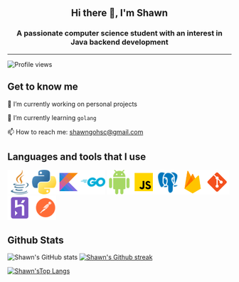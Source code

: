 <h2 align=center > <strong>Hi there 👋, I'm Shawn</strong> </h2>


<h3 align=center> A passionate computer science student with an interest in Java backend development</h3>


---

![Profile views](https://gpvc.arturio.dev/ShawnGoh)

## **Get to know me**

🔭 I’m currently working on personal projects


🌱 I’m currently learning ```golang```

📫 How to reach me: shawngohsc@gmail.com

## **Languages and tools that I use**


<img alt="Java" width="55px" src="./Icons/java.png"/><img alt="Python" width="55px" src="./Icons/python.png" style="color:white;font:bold;" /><img alt="Kotlin" width="55px" src="./Icons/kotlin.svg"/><img alt="Golang" width="55px" src="./Icons/go.svg"/> <img alt="Android" width="55px" src="./Icons/android.png"/><img alt="JS" width="55px" src="./Icons/javascript.svg"/><img alt="postgresql" width="55px" src="./Icons/postgresql.png"/><img alt="Firebase" width="55px" src="./Icons/firebase.svg"/><img alt="Git" width="55px" src="./Icons/git.svg"/><img alt="Heroku" width="55px" src="./Icons/heroku.svg"/><img alt="Postman" width="55px" src="./Icons/postman.svg"/>








## **Github Stats**

![Shawn's GitHub stats](https://github-readme-stats.vercel.app/api?username=ShawnGoh&show_icons=true&theme=tokyonight)
[![Shawn's Github streak](https://github-readme-streak-stats.herokuapp.com/?user=Naereen&theme=tokyonight)](https://github.com/DenverCoder1/github-readme-streak-stats)


[![Shawn'sTop Langs](https://github-readme-stats.vercel.app/api/top-langs/?username=ShawnGoh&layout=compact&theme=tokyonight)](https://github.com/anuraghazra/github-readme-stats)




<!--
**ShawnGoh/ShawnGoh** is a ✨ _special_ ✨ repository because its `README.md` (this file) appears on your GitHub profile.

Here are some ideas to get you started:

- 🔭 I’m currently working on ...
- 🌱 I’m currently learning ...
- 👯 I’m looking to collaborate on ...
- 🤔 I’m looking for help with ...
- 💬 Ask me about ...
- 📫 How to reach me: ...
- 😄 Pronouns: ...
- ⚡ Fun fact: ...
-->
